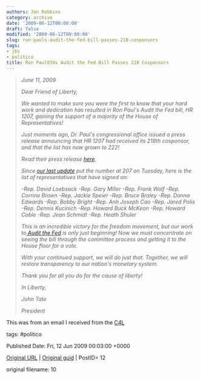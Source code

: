 ```yaml
---
authors: Jon Robbins
category: archive
date: '2009-06-12T00:00:00'
draft: false
modified: '2009-06-12T00:00:00'
slug: ron-pauls-audit-the-fed-bill-passes-218-cosponsors
tags:
- jbs
- politico
title: Ron Paul039s Audit the Fed Bill Passes 218 Cosponsors
---
```


<span class="fullpost">
<blockquote><span style="font-style:italic;">June 11, 2009

Dear Friend of Liberty,

We wanted to make sure you were the first to know that your hard work and dedication has resulted in Ron Paul's Audit the Fed bill, HR 1207, gaining the support of a majority of the House of Representatives!

Just moments ago, Dr. Paul's congressional office issued a press release announcing that HR 1207 had received its 218th cosponsor, and that the list has now grown to 222!

Read their press release [here](http://echo4.bluehornet.com/ct/4809443:5676570275:m:1:347461625:AD74361D49522923ADA5937A1BC196C5).

Since [our last update](http://echo4.bluehornet.com/ct/4809444:5676570275:m:1:347461625:AD74361D49522923ADA5937A1BC196C5) put the number at 207 on Tuesday, here is the list of representatives that have signed on:

-Rep. David Loebsack
-Rep. Gary Miller
-Rep. Frank Wolf
-Rep. Corrine Brown
-Rep. Jackie Speier
-Rep. Bruce Braley
-Rep. Donna Edwards
-Rep. Bobby Bright
-Rep. Anh Joseph Cao
-Rep. Jared Polis
-Rep. Dennis Kucinich
-Rep. Howard Buck McKeon
-Rep. Howard Coble
-Rep. Jean Schmidt
-Rep. Heath Shuler


This is an incredible victory for the freedom movement, but our work to[ Audit the Fed](http://echo4.bluehornet.com/ct/4809445:5676570275:m:1:347461625:AD74361D49522923ADA5937A1BC196C5) is only just beginning! Now we must concentrate on seeing the bill through the committee process and getting it to the House floor for a vote.

With your continued support, we will do just that. Together, we will restore transparency to our nation's monetary system.

Thank you for all you do for the cause of liberty!


In Liberty,

John Tate

President</span></blockquote>
</span>

This was from an email I received from the [C4L](http://www.campaignforliberty.com)




tags: #politico 


Published Date: Fri, 12 Jun 2009 00:03:00 +0000 

[Original URL](http://factorq.net/2009/06/12/ron-pauls-audit-the-fed-bill-passes-218-cosponsors/) | [Original guid](http://factorq.wordpress.com/2009/06/12/ron-pauls-audit-the-fed-bill-passes-218-cosponsors/) | PostID= 12

 original filename: 10

